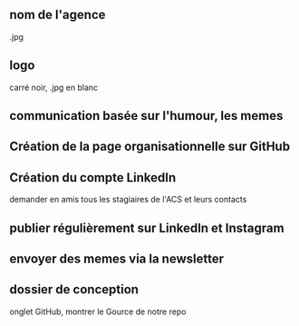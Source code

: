 ## nom de l'agence
.jpg

## logo
carré noir, .jpg en blanc

## communication basée sur l'humour, les memes

## Création de la page organisationnelle sur GitHub

## Création du compte LinkedIn
demander en amis tous les stagiaires de l'ACS et leurs contacts

## publier régulièrement sur LinkedIn et Instagram

## envoyer des memes via la newsletter

## dossier de conception
onglet GitHub, montrer le Gource de notre repo
